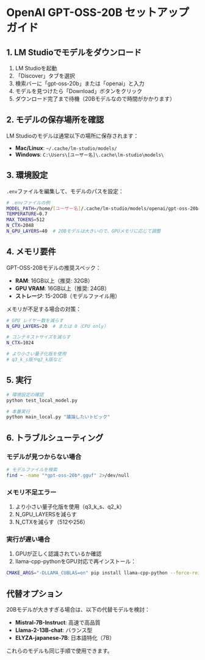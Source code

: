 # OpenAI GPT-OSS-20B セットアップガイド

## 1. LM Studioでモデルをダウンロード

1. LM Studioを起動
2. 「Discover」タブを選択
3. 検索バーに「gpt-oss-20b」または「openai」と入力
4. モデルを見つけたら「Download」ボタンをクリック
5. ダウンロード完了まで待機（20Bモデルなので時間がかかります）

## 2. モデルの保存場所を確認

LM Studioのモデルは通常以下の場所に保存されます：

- **Mac/Linux**: `~/.cache/lm-studio/models/`
- **Windows**: `C:\Users\[ユーザー名]\.cache\lm-studio\models\`

## 3. 環境設定

`.env`ファイルを編集して、モデルのパスを設定：

```bash
# .envファイルの例
MODEL_PATH=/home/[ユーザー名]/.cache/lm-studio/models/openai/gpt-oss-20b/gpt-oss-20b-q4_k_m.gguf
TEMPERATURE=0.7
MAX_TOKENS=512
N_CTX=2048
N_GPU_LAYERS=40  # 20Bモデルは大きいので、GPUメモリに応じて調整
```

## 4. メモリ要件

GPT-OSS-20Bモデルの推奨スペック：

- **RAM**: 16GB以上（推奨: 32GB）
- **GPU VRAM**: 16GB以上（推奨: 24GB）
- **ストレージ**: 15-20GB（モデルファイル用）

メモリが不足する場合の対策：

```bash
# GPU レイヤー数を減らす
N_GPU_LAYERS=20  # または 0（CPU only）

# コンテキストサイズを減らす
N_CTX=1024

# より小さい量子化版を使用
# q3_k_s版やq2_k版など
```

## 5. 実行

```bash
# 環境設定の確認
python test_local_model.py

# 本番実行
python main_local.py "議論したいトピック"
```

## 6. トラブルシューティング

### モデルが見つからない場合

```bash
# モデルファイルを検索
find ~ -name "*gpt-oss-20b*.gguf" 2>/dev/null
```

### メモリ不足エラー

1. より小さい量子化版を使用（q3_k_s、q2_k）
2. N_GPU_LAYERSを減らす
3. N_CTXを減らす（512や256）

### 実行が遅い場合

1. GPUが正しく認識されているか確認
2. llama-cpp-pythonをGPU対応で再インストール：

```bash
CMAKE_ARGS="-DLLAMA_CUBLAS=on" pip install llama-cpp-python --force-reinstall --no-cache-dir
```

## 代替オプション

20Bモデルが大きすぎる場合は、以下の代替モデルを検討：

- **Mistral-7B-Instruct**: 高速で高品質
- **Llama-2-13B-chat**: バランス型
- **ELYZA-japanese-7B**: 日本語特化（7B）

これらのモデルも同じ手順で使用できます。